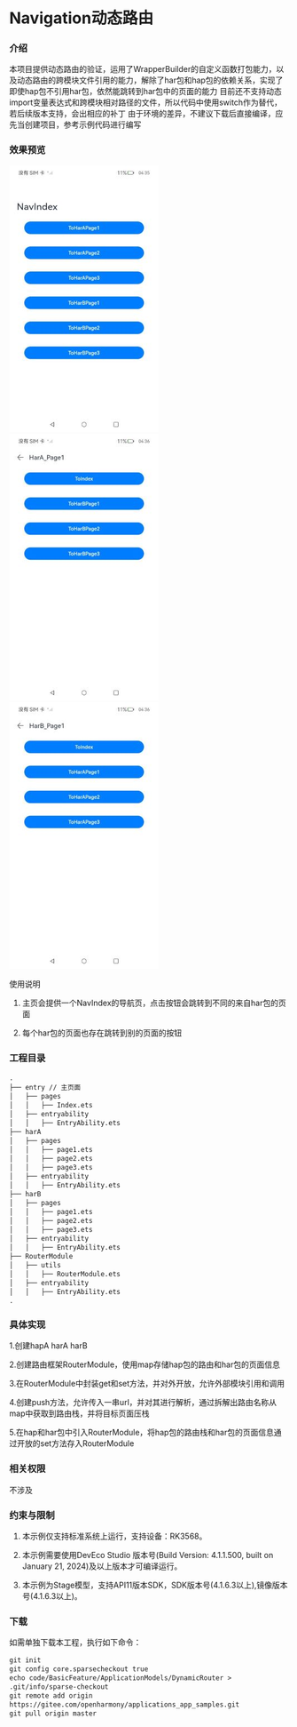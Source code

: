 # Navigation动态路由

### 介绍

本项目提供动态路由的验证，运用了WrapperBuilder的自定义函数打包能力，以及动态路由的跨模块文件引用的能力，解除了har包和hap包的依赖关系，实现了
即使hap包不引用har包，依然能跳转到har包中的页面的能力
目前还不支持动态import变量表达式和跨模块相对路径的文件，所以代码中使用switch作为替代，若后续版本支持，会出相应的补丁
由于环境的差异，不建议下载后直接编译，应先当创建项目，参考示例代码进行编写

### 效果预览
![image](images/Index.jpg)
![image](images/HarA.jpg)
![image](images/HarB.jpg)

使用说明

1. 主页会提供一个NavIndex的导航页，点击按钮会跳转到不同的来自har包的页面

2. 每个har包的页面也存在跳转到别的页面的按钮

### 工程目录

```
.
├── entry // 主页面
│   ├── pages
│   │   ├── Index.ets
│   ├── entryability
│   │   ├── EntryAbility.ets
├── harA
│   ├── pages
│   │   ├── page1.ets
│   │   ├── page2.ets
│   │   ├── page3.ets
│   ├── entryability
│   │   ├── EntryAbility.ets
├── harB 
│   ├── pages
│   │   ├── page1.ets
│   │   ├── page2.ets
│   │   ├── page3.ets
│   ├── entryability
│   │   ├── EntryAbility.ets
├── RouterModule
│   ├── utils
│   │   ├── RouterModule.ets
│   ├── entryability
│   │   ├── EntryAbility.ets 
.
```

### 具体实现

1.创建hapA harA harB

2.创建路由框架RouterModule，使用map存储hap包的路由和har包的页面信息

3.在RouterModule中封装get和set方法，并对外开放，允许外部模块引用和调用

4.创建push方法，允许传入一串url，并对其进行解析，通过拆解出路由名称从map中获取到路由栈，并将目标页面压栈

5.在hap和har包中引入RouterModule，将hap包的路由栈和har包的页面信息通过开放的set方法存入RouterModule

### 相关权限

不涉及

### 约束与限制

1. 本示例仅支持标准系统上运行，支持设备：RK3568。

2. 本示例需要使用DevEco Studio 版本号(Build Version: 4.1.1.500, built on January 21, 2024)及以上版本才可编译运行。

3. 本示例为Stage模型，支持API11版本SDK，SDK版本号(4.1.6.3以上),镜像版本号(4.1.6.3以上)。

### 下载

如需单独下载本工程，执行如下命令：

```
git init
git config core.sparsecheckout true
echo code/BasicFeature/ApplicationModels/DynamicRouter > .git/info/sparse-checkout
git remote add origin https://gitee.com/openharmony/applications_app_samples.git
git pull origin master
```
